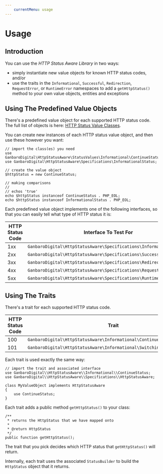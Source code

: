 ```yaml
---
    currentMenu: usage
---
```


# Usage

## Introduction

You can use the _HTTP Status Aware Library_ in two ways:

* simply instantiate new value objects for known HTTP status codes, and/or
* use the traits in the `Informational`, `Successful`, `Redirection`, `RequestError`, or `RuntimeError` namespaces to add a `getHttpStatus()` method to your own value objects, entities and exceptions

## Using The Predefined Value Objects

There's a predefined value object for each supported HTTP status code. The full list of objects is here: [HTTP Status Value Classes](httpStatusValues.md).

You can create new instances of each HTTP status value object, and then use these however you want:

    // import the class(es) you need
    use GanbaroDigital\HttpStatusAware\StatusValues\Informational\ContinueStatus;
    use GanbaroDigital\HttpStatusAware\Specifications\InformationalStatus;

    // create the value object
    $httpStatus = new ContinueStatus;

    // making comparisons
    //
    // echos 'true'
    echo $httpStatus instanceof ContinueStatus . PHP_EOL;
    echo $httpStatus instanceof InformationalStatus . PHP_EOL;

Each predefined value object implements one of the following interfaces, so that you can easily tell what type of HTTP status it is:

HTTP Status Code | Interface To Test For
-----------------|----------------------
1xx | `GanbaroDigital\HttpStatusAware\Specifications\InformationalStatus`
2xx | `GanbaroDigital\HttpStatusAware\Specifications\SuccessfulStatus`
3xx | `GanbaroDigital\HttpStatusAware\Specifications\RedirectStatus`
4xx | `GanbaroDigital\HttpStatusAware\Specifications\RequestErrorStatus`
5xx | `GanbaroDigital\HttpStatusAware\Specifications\RuntimeErrorStatus`

## Using The Traits

There's a trait for each supported HTTP status code.

HTTP Status Code | Trait
-----------------|------
100 | `GanbaroDigital\HttpStatusAware\Informational\ContinueStatus`
101 | `GanbaroDigital\HttpStatusAware\Informational\SwitchingProtocolsStatus`

Each trait is used exactly the same way:

    // import the trait and associated interface
    use GanbaroDigital\\HttpStatusAware\\Informational\\ContinueStatus;
    use GanbaroDigital\\HttpStatusAware\\Specifications\\HttpStatusAware;

    class MyValueObject implements HttpStatusAware
    {
        use ContinueStatus;
    }

Each trait adds a public method `getHttpStatus()` to your class:

    /**
     * returns the HttpStatus that we have mapped onto
     *
     * @return HttpStatus
     */
    public function getHttpStatus();

The trait that you pick decides which HTTP status that `getHttpStatus()` will return.

Internally, each trait uses the associated `StatusBuilder` to build the `HttpStatus` object that it returns.
